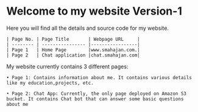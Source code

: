 # Welcome to my website Version-1

Here you will find all the details and source code for my website.
	
	| Page No. | Page Title       | Webpage URL 	|
	| -------- | ---------------- |-----------------|
	| Page 1   | Home Page        |www.smahajan.com.|
	| Page 2   | Chat application |chat.smahajan.com|
	
My website currently contains 3 different pages: 
	
	• Page 1: Contains information about me. It contains various details like my education,projects, etc.
	
	• Page 2: Chat App: Currently, the only page deployed on Amazon S3 bucket. It contains Chat bot that can answer some basic questions about me
	
